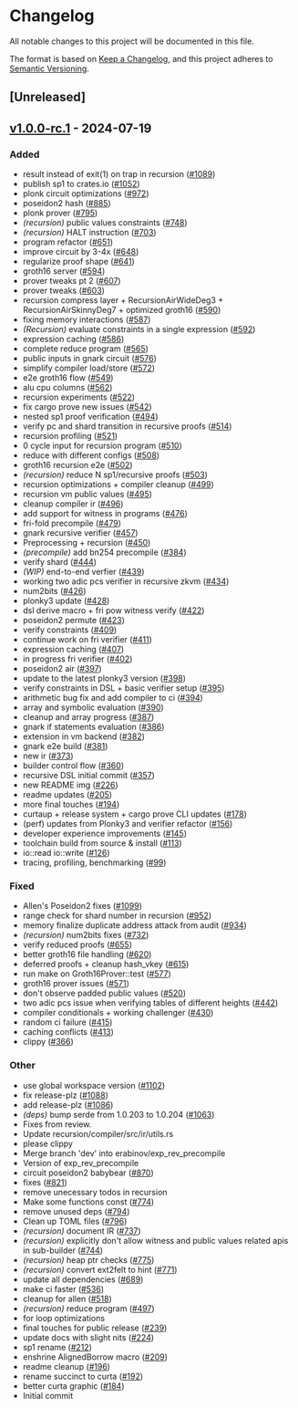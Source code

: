 # Changelog

All notable changes to this project will be documented in this file.

The format is based on [Keep a Changelog](https://keepachangelog.com/en/1.0.0/),
and this project adheres to [Semantic Versioning](https://semver.org/spec/v2.0.0.html).

## [Unreleased]

## [v1.0.0-rc.1](https://github.com/succinctlabs/sp1/compare/sp1-recursion-compiler-v0.0.2-test...sp1-recursion-compiler-vv1.0.0-rc.1) - 2024-07-19

### Added

- result instead of exit(1) on trap in recursion ([#1089](https://github.com/succinctlabs/sp1/pull/1089))
- publish sp1 to crates.io ([#1052](https://github.com/succinctlabs/sp1/pull/1052))
- plonk circuit optimizations ([#972](https://github.com/succinctlabs/sp1/pull/972))
- poseidon2 hash ([#885](https://github.com/succinctlabs/sp1/pull/885))
- plonk prover ([#795](https://github.com/succinctlabs/sp1/pull/795))
- _(recursion)_ public values constraints ([#748](https://github.com/succinctlabs/sp1/pull/748))
- _(recursion)_ HALT instruction ([#703](https://github.com/succinctlabs/sp1/pull/703))
- program refactor ([#651](https://github.com/succinctlabs/sp1/pull/651))
- improve circuit by 3-4x ([#648](https://github.com/succinctlabs/sp1/pull/648))
- regularize proof shape ([#641](https://github.com/succinctlabs/sp1/pull/641))
- groth16 server ([#594](https://github.com/succinctlabs/sp1/pull/594))
- prover tweaks pt 2 ([#607](https://github.com/succinctlabs/sp1/pull/607))
- prover tweaks ([#603](https://github.com/succinctlabs/sp1/pull/603))
- recursion compress layer + RecursionAirWideDeg3 + RecursionAirSkinnyDeg7 + optimized groth16 ([#590](https://github.com/succinctlabs/sp1/pull/590))
- fixing memory interactions ([#587](https://github.com/succinctlabs/sp1/pull/587))
- _(Recursion)_ evaluate constraints in a single expression ([#592](https://github.com/succinctlabs/sp1/pull/592))
- expression caching ([#586](https://github.com/succinctlabs/sp1/pull/586))
- complete reduce program ([#565](https://github.com/succinctlabs/sp1/pull/565))
- public inputs in gnark circuit ([#576](https://github.com/succinctlabs/sp1/pull/576))
- simplify compiler load/store ([#572](https://github.com/succinctlabs/sp1/pull/572))
- e2e groth16 flow ([#549](https://github.com/succinctlabs/sp1/pull/549))
- alu cpu columns ([#562](https://github.com/succinctlabs/sp1/pull/562))
- recursion experiments ([#522](https://github.com/succinctlabs/sp1/pull/522))
- fix cargo prove new issues ([#542](https://github.com/succinctlabs/sp1/pull/542))
- nested sp1 proof verification ([#494](https://github.com/succinctlabs/sp1/pull/494))
- verify pc and shard transition in recursive proofs ([#514](https://github.com/succinctlabs/sp1/pull/514))
- recursion profiling ([#521](https://github.com/succinctlabs/sp1/pull/521))
- 0 cycle input for recursion program ([#510](https://github.com/succinctlabs/sp1/pull/510))
- reduce with different configs ([#508](https://github.com/succinctlabs/sp1/pull/508))
- groth16 recursion e2e ([#502](https://github.com/succinctlabs/sp1/pull/502))
- _(recursion)_ reduce N sp1/recursive proofs ([#503](https://github.com/succinctlabs/sp1/pull/503))
- recursion optimizations + compiler cleanup ([#499](https://github.com/succinctlabs/sp1/pull/499))
- recursion vm public values ([#495](https://github.com/succinctlabs/sp1/pull/495))
- cleanup compiler ir ([#496](https://github.com/succinctlabs/sp1/pull/496))
- add support for witness in programs ([#476](https://github.com/succinctlabs/sp1/pull/476))
- fri-fold precompile ([#479](https://github.com/succinctlabs/sp1/pull/479))
- gnark recursive verifier ([#457](https://github.com/succinctlabs/sp1/pull/457))
- Preprocessing + recursion ([#450](https://github.com/succinctlabs/sp1/pull/450))
- _(precompile)_ add bn254 precompile ([#384](https://github.com/succinctlabs/sp1/pull/384))
- verify shard ([#444](https://github.com/succinctlabs/sp1/pull/444))
- _(WIP)_ end-to-end verfier ([#439](https://github.com/succinctlabs/sp1/pull/439))
- working two adic pcs verifier in recursive zkvm ([#434](https://github.com/succinctlabs/sp1/pull/434))
- num2bits ([#426](https://github.com/succinctlabs/sp1/pull/426))
- plonky3 update ([#428](https://github.com/succinctlabs/sp1/pull/428))
- dsl derive macro + fri pow witness verify ([#422](https://github.com/succinctlabs/sp1/pull/422))
- poseidon2 permute ([#423](https://github.com/succinctlabs/sp1/pull/423))
- verify constraints ([#409](https://github.com/succinctlabs/sp1/pull/409))
- continue work on fri verifier ([#411](https://github.com/succinctlabs/sp1/pull/411))
- expression caching ([#407](https://github.com/succinctlabs/sp1/pull/407))
- in progress fri verifier ([#402](https://github.com/succinctlabs/sp1/pull/402))
- poseidon2 air ([#397](https://github.com/succinctlabs/sp1/pull/397))
- update to the latest plonky3 version ([#398](https://github.com/succinctlabs/sp1/pull/398))
- verify constraints in DSL + basic verifier setup ([#395](https://github.com/succinctlabs/sp1/pull/395))
- arithmetic bug fix and add compiler to ci ([#394](https://github.com/succinctlabs/sp1/pull/394))
- array and symbolic evaluation ([#390](https://github.com/succinctlabs/sp1/pull/390))
- cleanup and array progress ([#387](https://github.com/succinctlabs/sp1/pull/387))
- gnark if statements evaluation ([#386](https://github.com/succinctlabs/sp1/pull/386))
- extension in vm backend ([#382](https://github.com/succinctlabs/sp1/pull/382))
- gnark e2e build ([#381](https://github.com/succinctlabs/sp1/pull/381))
- new ir ([#373](https://github.com/succinctlabs/sp1/pull/373))
- builder control flow ([#360](https://github.com/succinctlabs/sp1/pull/360))
- recursive DSL initial commit ([#357](https://github.com/succinctlabs/sp1/pull/357))
- new README img ([#226](https://github.com/succinctlabs/sp1/pull/226))
- readme updates ([#205](https://github.com/succinctlabs/sp1/pull/205))
- more final touches ([#194](https://github.com/succinctlabs/sp1/pull/194))
- curtaup + release system + cargo prove CLI updates ([#178](https://github.com/succinctlabs/sp1/pull/178))
- (perf) updates from Plonky3 and verifier refactor ([#156](https://github.com/succinctlabs/sp1/pull/156))
- developer experience improvements ([#145](https://github.com/succinctlabs/sp1/pull/145))
- toolchain build from source & install ([#113](https://github.com/succinctlabs/sp1/pull/113))
- io::read io::write ([#126](https://github.com/succinctlabs/sp1/pull/126))
- tracing, profiling, benchmarking ([#99](https://github.com/succinctlabs/sp1/pull/99))

### Fixed

- Allen's Poseidon2 fixes ([#1099](https://github.com/succinctlabs/sp1/pull/1099))
- range check for shard number in recursion ([#952](https://github.com/succinctlabs/sp1/pull/952))
- memory finalize duplicate address attack from audit ([#934](https://github.com/succinctlabs/sp1/pull/934))
- _(recursion)_ num2bits fixes ([#732](https://github.com/succinctlabs/sp1/pull/732))
- verify reduced proofs ([#655](https://github.com/succinctlabs/sp1/pull/655))
- better groth16 file handling ([#620](https://github.com/succinctlabs/sp1/pull/620))
- deferred proofs + cleanup hash_vkey ([#615](https://github.com/succinctlabs/sp1/pull/615))
- run make on Groth16Prover::test ([#577](https://github.com/succinctlabs/sp1/pull/577))
- groth16 prover issues ([#571](https://github.com/succinctlabs/sp1/pull/571))
- don't observe padded public values ([#520](https://github.com/succinctlabs/sp1/pull/520))
- two adic pcs issue when verifying tables of different heights ([#442](https://github.com/succinctlabs/sp1/pull/442))
- compiler conditionals + working challenger ([#430](https://github.com/succinctlabs/sp1/pull/430))
- random ci failure ([#415](https://github.com/succinctlabs/sp1/pull/415))
- caching conflicts ([#413](https://github.com/succinctlabs/sp1/pull/413))
- clippy ([#366](https://github.com/succinctlabs/sp1/pull/366))

### Other

- use global workspace version ([#1102](https://github.com/succinctlabs/sp1/pull/1102))
- fix release-plz ([#1088](https://github.com/succinctlabs/sp1/pull/1088))
- add release-plz ([#1086](https://github.com/succinctlabs/sp1/pull/1086))
- _(deps)_ bump serde from 1.0.203 to 1.0.204 ([#1063](https://github.com/succinctlabs/sp1/pull/1063))
- Fixes from review.
- Update recursion/compiler/src/ir/utils.rs
- please clippy
- Merge branch 'dev' into erabinov/exp_rev_precompile
- Version of exp_rev_precompile
- circuit poseidon2 babybear ([#870](https://github.com/succinctlabs/sp1/pull/870))
- fixes ([#821](https://github.com/succinctlabs/sp1/pull/821))
- remove unecessary todos in recursion
- Make some functions const ([#774](https://github.com/succinctlabs/sp1/pull/774))
- remove unused deps ([#794](https://github.com/succinctlabs/sp1/pull/794))
- Clean up TOML files ([#796](https://github.com/succinctlabs/sp1/pull/796))
- _(recursion)_ document IR ([#737](https://github.com/succinctlabs/sp1/pull/737))
- _(recursion)_ explicitly don't allow witness and public values related apis in sub-builder ([#744](https://github.com/succinctlabs/sp1/pull/744))
- _(recursion)_ heap ptr checks ([#775](https://github.com/succinctlabs/sp1/pull/775))
- _(recursion)_ convert ext2felt to hint ([#771](https://github.com/succinctlabs/sp1/pull/771))
- update all dependencies ([#689](https://github.com/succinctlabs/sp1/pull/689))
- make ci faster ([#536](https://github.com/succinctlabs/sp1/pull/536))
- cleanup for allen ([#518](https://github.com/succinctlabs/sp1/pull/518))
- _(recursion)_ reduce program ([#497](https://github.com/succinctlabs/sp1/pull/497))
- for loop optimizations
- final touches for public release ([#239](https://github.com/succinctlabs/sp1/pull/239))
- update docs with slight nits ([#224](https://github.com/succinctlabs/sp1/pull/224))
- sp1 rename ([#212](https://github.com/succinctlabs/sp1/pull/212))
- enshrine AlignedBorrow macro ([#209](https://github.com/succinctlabs/sp1/pull/209))
- readme cleanup ([#196](https://github.com/succinctlabs/sp1/pull/196))
- rename succinct to curta ([#192](https://github.com/succinctlabs/sp1/pull/192))
- better curta graphic ([#184](https://github.com/succinctlabs/sp1/pull/184))
- Initial commit
